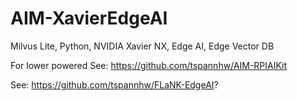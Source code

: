 # AIM-XavierEdgeAI
Milvus Lite, Python, NVIDIA Xavier NX, Edge AI, Edge Vector DB



For lower powered See: https://github.com/tspannhw/AIM-RPIAIKit

See:   https://github.com/tspannhw/FLaNK-EdgeAI?
